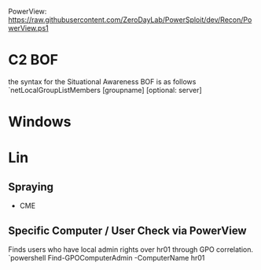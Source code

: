 PowerView: https://raw.githubusercontent.com/ZeroDayLab/PowerSploit/dev/Recon/PowerView.ps1

# C2 BOF
the syntax for the Situational Awareness BOF is as follows `netLocalGroupListMembers [groupname] [optional: server]

# Windows

# Lin
## Spraying
- CME

## Specific Computer / User Check via PowerView

Finds users who have local admin rights over hr01 through GPO correlation.
`powershell Find-GPOComputerAdmin -ComputerName hr01
